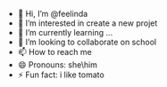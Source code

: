 - 👋 Hi, I’m @feelinda
- 👀 I’m interested in create a new projet
- 🌱 I’m currently learning ...
- 💞️ I’m looking to collaborate on school
- 📫 How to reach me 
- 😄 Pronouns: she\him
- ⚡ Fun fact: i like tomato

<!---
feelinda/feelinda is a ✨ special ✨ repository because its `README.md` (this file) appears on your GitHub profile.
You can click the Preview link to take a look at your changes.
--->
